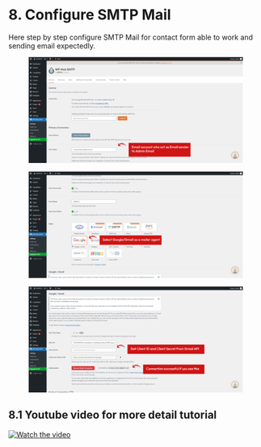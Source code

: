 # 8. Configure SMTP Mail

Here step by step configure SMTP Mail for contact form able to work and sending email expectedly.

<figure>
<div class="image-wrapper">
   <img src="../_media/img-smtp-setting-1.png" alt="">
</div>
</figure>

<figure>
<div class="image-wrapper">
   <img src="../_media/img-smtp-setting-2.png" alt="">
</div>
</figure>

<figure>
<div class="image-wrapper">
   <img src="../_media/img-smtp-setting-3.png" alt="">
</div>
</figure>

## 8.1 Youtube video for more detail tutorial

[![Watch the video](https://img.youtube.com/vi/qlWrvNn85kY/maxresdefault.jpg)](https://www.youtube.com/watch?v=qlWrvNn85kY)
